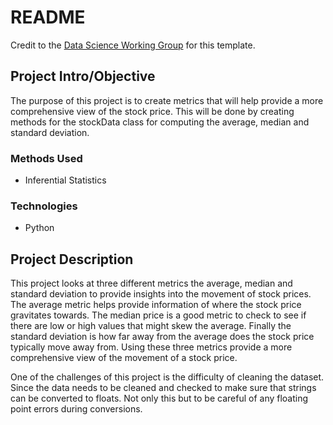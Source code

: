 # README

Credit to the [Data Science Working Group](http://datascience.codeforsanfrancisco.org) for this template.


## Project Intro/Objective
The purpose of this project is to create metrics that will help provide a more comprehensive view of the stock price. This will be done by creating methods for the stockData class for computing the average, median and standard deviation.

### Methods Used
* Inferential Statistics


### Technologies
* Python

## Project Description

This project looks at three different metrics the average, median and standard deviation to provide insights into the movement of stock prices. The average metric helps provide information of where the stock price gravitates towards. The median price is a good metric to check to see if there are low or high values that might skew the average. Finally the standard deviation is how far away from the average does the stock price typically move away from. Using these three metrics provide a more comprehensive view of the movement of a stock price.

One of the challenges of this project is the difficulty of cleaning the dataset. Since the data needs to be cleaned and checked to make sure that strings can be converted to floats. Not only this but to be careful of any floating point errors during conversions.